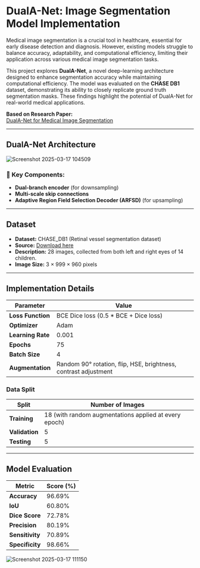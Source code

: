 # DualA-Net: Image Segmentation Model Implementation

Medical image segmentation is a crucial tool in healthcare, essential for early disease detection and diagnosis. However, existing models struggle to balance accuracy, adaptability, and computational efficiency, limiting their application across various medical image segmentation tasks.

This project explores **DualA-Net**, a novel deep-learning architecture designed to enhance segmentation accuracy while maintaining computational efficiency. The model was evaluated on the **CHASE DB1** dataset, demonstrating its ability to closely replicate ground truth segmentation masks. These findings highlight the potential of DualA-Net for real-world medical applications.

**Based on Research Paper:**  
[DualA-Net for Medical Image Segmentation](https://www.sciencedirect.com/science/article/abs/pii/S0169260723005436)

---

## DualA-Net Architecture  
![Screenshot 2025-03-17 104509](https://github.com/user-attachments/assets/a24a55f2-bce5-43c6-9346-157fad7598b0)

### 🔹 Key Components:  
- **Dual-branch encoder** (for downsampling)  
- **Multi-scale skip connections**  
- **Adaptive Region Field Selection Decoder (ARFSD)** (for upsampling)  

---

## Dataset  
- **Dataset:** CHASE_DB1 (Retinal vessel segmentation dataset)  
- **Source:** [Download here](https://researchdata.kingston.ac.uk/96/)  
- **Description:** 28 images, collected from both left and right eyes of 14 children.  
- **Image Size:** 3 × 999 × 960 pixels  

---

## Implementation Details  
| Parameter         | Value                                  |
|------------------|--------------------------------------|
| **Loss Function** | BCE Dice loss (0.5 * BCE + Dice loss) |
| **Optimizer**     | Adam                                  |
| **Learning Rate** | 0.001                                 |
| **Epochs**       | 75                                    |
| **Batch Size**    | 4                                     |
| **Augmentation**  | Random 90° rotation, flip, HSE, brightness, contrast adjustment |

### Data Split  
| Split        | Number of Images |
|-------------|----------------|
| **Training**   | 18 (with random augmentations applied at every epoch) |
| **Validation** | 5  |
| **Testing**    | 5  |

---

## Model Evaluation  
| Metric       | Score (%) |
|-------------|----------|
| **Accuracy**  | 96.69%  |
| **IoU**       | 60.80%  |
| **Dice Score** | 72.78%  |
| **Precision**  | 80.19%  |
| **Sensitivity** | 70.89%  |
| **Specificity** | 98.66%  |

![Screenshot 2025-03-17 111150](https://github.com/user-attachments/assets/578b7860-6ed3-4cdc-9e82-8e02af2a4ce6)
